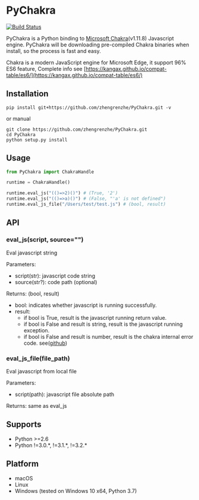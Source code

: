 # PyChakra

[![Build Status](https://travis-ci.org/zhengrenzhe/PyChakra.svg?branch=master)](https://travis-ci.org/zhengrenzhe/PyChakra)

PyChakra is a Python binding to [Microsoft Chakra](https://github.com/Microsoft/ChakraCore)(v1.11.8) Javascript engine.
PyChakra will be downloading pre-compiled Chakra binaries when install, so the process is fast and easy.

Chakra is a modern JavaScript engine for Microsoft Edge, it support 96% ES6 feature, Complete info see [https://kangax.github.io/compat-table/es6/](https://kangax.github.io/compat-table/es6/)

## Installation

```
pip install git+https://github.com/zhengrenzhe/PyChakra.git -v
```

or manual

```
git clone https://github.com/zhengrenzhe/PyChakra.git
cd PyChakra
python setup.py install
```

## Usage

```python
from PyChakra import ChakraHandle

runtime = ChakraHandle()

runtime.eval_js("(()=>2)()") # (True, '2')
runtime.eval_js("(()=>a)()") # (False, "'a' is not defined")
runtime.eval_js_file("/Users/test/test.js") # (bool, result)
```

## API

### eval_js(script, source="")

Eval javascript string

Parameters:

- script(str): javascript code string
- source(str?): code path (optional)

Returns: (bool, result)

- bool: indicates whether javascript is running successfully.
- result:
  - if bool is True, result is the javascript running return value.
  - if bool is False and result is string, result is the javascript running exception.
  - if bool is False and result is number, result is the chakra internal error code. see([github](https://github.com/Microsoft/ChakraCore/wiki/JsErrorCode))

### eval_js_file(file_path)

Eval javascript from local file

Parameters:

- script(path): javascript file absolute path

Returns: same as eval_js

## Supports

- Python >=2.6
- Python !=3.0.\*, !=3.1.\*, !=3.2.\*

## Platform

- macOS
- Linux
- Windows (tested on Windows 10 x64, Python 3.7)
